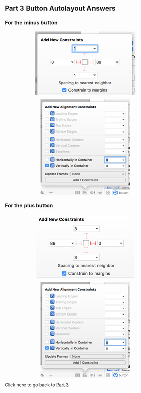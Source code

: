 ## Part 3 Button Autolayout Answers

### For the minus button

<p align="center"> <img src="/assets/tableview/P3/cheatsheet1.png" height="200px" align="center"> </p>

<p align="center"> <img src="/assets/tableview/P3/cheatsheet2.png" height="300px" align="center"> </p>

### For the plus button

<p align="center"> <img src="/assets/tableview/P3/cheatsheet3.png" height="200px" align="center"> </p>

<p align="center"> <img src="/assets/tableview/P3/cheatsheet4.png" height="300px" align="center"> </p>

Click here to go back to <a href="#top" onclick="setTableViewTutorial(3)">Part 3</a>
